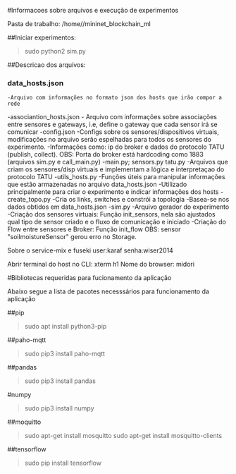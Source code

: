 #Informacoes sobre arquivos e execução de experimentos

Pasta de trabalho:
/home/<user of system >/mininet_blockchain_ml

##Iniciar experimentos:
> sudo python2 sim.py

##Descricao dos arquivos:

### data_hosts.json
	-Arquivo com informações no formato json dos hosts que irão compor a rede
-associantion_hosts.json
	- Arquivo com informações sobre associações entre sensores e gateways, i.e, define o gateway que cada sensor irá se comunicar
-config.json
	-Configs sobre os sensores/dispositivos virtuais, modificações no arquivo serão espelhadas
	para todos os sensores do experimento.
	-Informações como: ip do broker e dados do protocolo TATU (publish, collect).
	OBS: Porta do broker está hardcoding como 1883 (arquivos sim.py e call_main.py)
-main.py; sensors.py tatu.py
	-Arquivos que criam os sensores/disp virtuais e implementam a lógica e interpretaçao do 
	protocolo TATU
-utils_hosts.py
	-Funções úteis para manipular informações que estão armazenadas no arquivo data_hosts.json
	-Utilizado principalmente para criar o experimento e indicar informações dos hosts
-create_topo.py
	-Cria os links, switches e constrói a topologia
	-Basea-se nos dados obtidos em data_hosts.json
-sim.py
	-Arquivo gerador do experimento
	-Criação dos sensores virtuais: Função init_sensors, nela são ajustados qual tipo de sensor criado e o fluxo de comunicação e iniciado
	-Criação do Flow entre sensores e Broker: Função init_flow
	OBS: sensor "soilmoistureSensor" gerou erro no Storage.

Sobre o service-mix e fuseki
user:karaf
senha:wiser2014

Abrir terminal do host no CLI: xterm h1
Nome do browser: midori​

#Bibliotecas requeridas para fucionamento da aplicação

Abaixo segue a lista de pacotes necesssários para funcionamento da aplicação

##pip
> sudo apt install python3-pip

##paho-mqtt
> sudo pip3 install paho-mqtt

##pandas
> sudo pip3 install pandas

#numpy
> sudo pip3 install numpy

##moquitto
> sudo apt-get install mosquitto
> sudo apt-get install mosquitto-clients

##tensorflow
> sudo pip install tensorflow 
